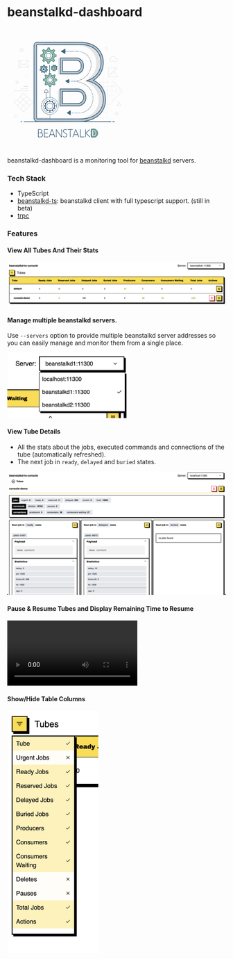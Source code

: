 # beanstalkd-dashboard

<img src="./assets/logo.svg" style="width: 20em;" />


beanstalkd-dashboard is a monitoring tool for [beanstalkd](https://github.com/beanstalkd/beanstalkd) servers.


### Tech Stack
- TypeScript
- [beanstalkd-ts](https://github.com/fatihky/beanstalkd-ts): beanstalkd client with full typescript support. (still in beta)
- [trpc](https://github.com/trpc/trpc)


### Features

#### View All Tubes And Their Stats

<img src="./assets/beanstalkd-dashboard home.png" style="width: 40em;" />


#### Manage multiple beanstalkd servers.
Use `--servers` option to provide multiple beanstalkd server addresses so you can easily manage and monitor them from a single place.

<img src="./assets/servers.png" style="width: 20em;" />

#### View Tube Details

- All the stats about the jobs, executed commands and connections of the tube (automatically refreshed).
- The next job in `ready`, `delayed` and `buried` states.

<img src="./assets/beanstalkd-dashboard-tube-details.png" />

#### Pause & Resume Tubes and Display Remaining Time to Resume

<video controls src="./assets/beanstalkd-dashboard-pause-resume-tube.mp4"></video>

#### Show/Hide Table Columns
<img src="./assets/beanstalkd-dashboard-show-hide-columns.png" style="width: 15em;" />

